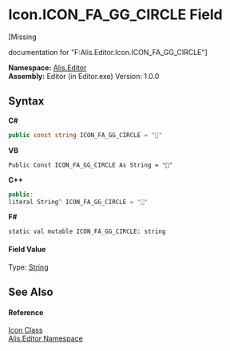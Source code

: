 # Icon.ICON_FA_GG_CIRCLE Field
 

\[Missing <summary> documentation for "F:Alis.Editor.Icon.ICON_FA_GG_CIRCLE"\]

**Namespace:**&nbsp;<a href="b150ade4-39de-a232-5f06-d3cdc1b2c538">Alis.Editor</a><br />**Assembly:**&nbsp;Editor (in Editor.exe) Version: 1.0.0

## Syntax

**C#**<br />
``` C#
public const string ICON_FA_GG_CIRCLE = ""
```

**VB**<br />
``` VB
Public Const ICON_FA_GG_CIRCLE As String = ""
```

**C++**<br />
``` C++
public:
literal String^ ICON_FA_GG_CIRCLE = ""
```

**F#**<br />
``` F#
static val mutable ICON_FA_GG_CIRCLE: string
```


#### Field Value
Type: <a href="https://docs.microsoft.com/dotnet/api/system.string" target="_blank">String</a>

## See Also


#### Reference
<a href="cc0f883c-67f8-f772-c6d7-a60b129f22a7">Icon Class</a><br /><a href="b150ade4-39de-a232-5f06-d3cdc1b2c538">Alis.Editor Namespace</a><br />